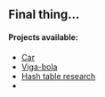 ## Final thing...

#### Projects available:
* [Car](https://github.com/EmilioLem/portfolio/tree/main/disenio_analisis_algoritmos/car)
* [Viga-bola](https://github.com/EmilioLem/portfolio/tree/main/disenio_analisis_algoritmos/viga-bola)
* [Hash table research](https://github.com/EmilioLem/portfolio/blob/main/disenio_analisis_algoritmos/hashTable.md)
* 
